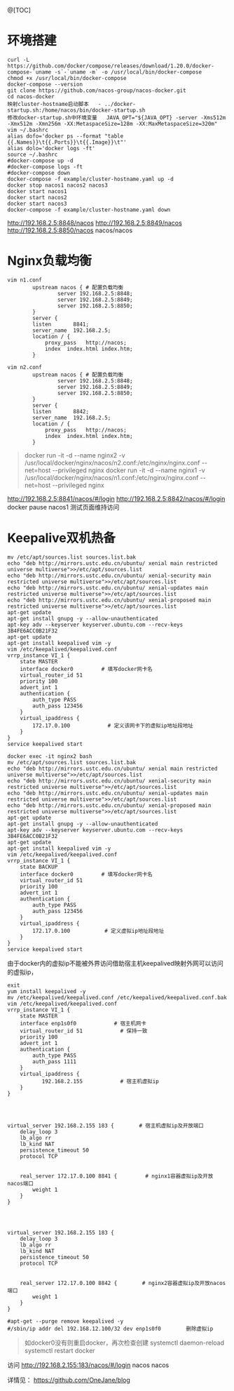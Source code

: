 @[TOC]

# 环境搭建
``` yum update -y nss curl libcurl
curl -L https://github.com/docker/compose/releases/download/1.20.0/docker-compose-`uname -s`-`uname -m` -o /usr/local/bin/docker-compose
chmod +x /usr/local/bin/docker-compose
docker-compose --version
git clone https://github.com/nacos-group/nacos-docker.git 
cd nacos-docker
映射cluster-hostname启动脚本   - ../docker-startup.sh:/home/nacos/bin/docker-startup.sh
修改docker-startup.sh中环境变量   JAVA_OPT="${JAVA_OPT} -server -Xms512m -Xmx512m -Xmn256m -XX:MetaspaceSize=128m -XX:MaxMetaspaceSize=320m"
vim ~/.bashrc
alias dofo='docker ps --format "table {{.Names}}\t{{.Ports}}\t{{.Image}}\t"'
alias dolo='docker logs -ft'
source ~/.bashrc
#docker-compose up -d
#docker-compose logs -ft
#docker-compose down
docker-compose -f example/cluster-hostname.yaml up -d
docker stop nacos1 nacos2 nacos3
docker start nacos1
docker start nacos2
docker start nacos3
docker-compose -f example/cluster-hostname.yaml down
```
http://192.168.2.5:8848/nacos  http://192.168.2.5:8849/nacos  http://192.168.2.5:8850/nacos           nacos/nacos
# Nginx负载均衡

``` mkdir /usr/local/docker/nginx/nacos -p
vim n1.conf
        upstream nacos { # 配置负载均衡
                server 192.168.2.5:8848;
                server 192.168.2.5:8849;
                server 192.168.2.5:8850;
        }
        server {
        listen       8841;
        server_name  192.168.2.5;
        location / {
            proxy_pass   http://nacos;
            index  index.html index.htm;
        }

vim n2.conf
        upstream nacos { # 配置负载均衡
                server 192.168.2.5:8848;
                server 192.168.2.5:8849;
                server 192.168.2.5:8850;
        }
        server {
        listen       8842;
        server_name  192.168.2.5;
        location / {
            proxy_pass   http://nacos;
            index  index.html index.htm;
        }
```
> docker run -it -d --name nginx2 -v /usr/local/docker/nginx/nacos/n2.conf:/etc/nginx/nginx.conf --net=host --privileged nginx
docker run -it -d --name nginx1 -v /usr/local/docker/nginx/nacos/n1.conf:/etc/nginx/nginx.conf --net=host --privileged nginx

http://192.168.2.5:8841/nacos/#/login   http://192.168.2.5:8842/nacos/#/login  docker pause nacos1 测试页面维持访问

# Keepalive双机热备

``` docker exec -it nginx1 bash
mv /etc/apt/sources.list sources.list.bak
echo "deb http://mirrors.ustc.edu.cn/ubuntu/ xenial main restricted universe multiverse">>/etc/apt/sources.list
echo "deb http://mirrors.ustc.edu.cn/ubuntu/ xenial-security main restricted universe multiverse">>/etc/apt/sources.list
echo "deb http://mirrors.ustc.edu.cn/ubuntu/ xenial-updates main restricted universe multiverse">>/etc/apt/sources.list
echo "deb http://mirrors.ustc.edu.cn/ubuntu/ xenial-proposed main restricted universe multiverse">>/etc/apt/sources.list
apt-get update
apt-get install gnupg -y --allow-unauthenticated
apt-key adv --keyserver keyserver.ubuntu.com --recv-keys 3B4FE6ACC0B21F32
apt-get update
apt-get install keepalived vim -y
vim /etc/keepalived/keepalived.conf
vrrp_instance VI_1 {
    state MASTER
    interface docker0         # 填写docker网卡名
    virtual_router_id 51
    priority 100
    advert_int 1
    authentication {
        auth_type PASS
        auth_pass 123456
    }
    virtual_ipaddress {
        172.17.0.100            # 定义该网卡下的虚拟ip地址段地址
    }
} 
service keepalived start

docker exec -it nginx2 bash
mv /etc/apt/sources.list sources.list.bak
echo "deb http://mirrors.ustc.edu.cn/ubuntu/ xenial main restricted universe multiverse">>/etc/apt/sources.list
echo "deb http://mirrors.ustc.edu.cn/ubuntu/ xenial-security main restricted universe multiverse">>/etc/apt/sources.list
echo "deb http://mirrors.ustc.edu.cn/ubuntu/ xenial-updates main restricted universe multiverse">>/etc/apt/sources.list
echo "deb http://mirrors.ustc.edu.cn/ubuntu/ xenial-proposed main restricted universe multiverse">>/etc/apt/sources.list
apt-get update
apt-get install gnupg -y --allow-unauthenticated
apt-key adv --keyserver keyserver.ubuntu.com --recv-keys 3B4FE6ACC0B21F32
apt-get update
apt-get install keepalived vim -y
vim /etc/keepalived/keepalived.conf
vrrp_instance VI_1 {
    state BACKUP
    interface docker0         # 填写docker网卡名
    virtual_router_id 51
    priority 100
    advert_int 1
    authentication {
        auth_type PASS
        auth_pass 123456
    }
    virtual_ipaddress {
        172.17.0.100           # 定义虚拟ip地址段地址
    }
} 
service keepalived start

```
由于docker内的虚拟ip不能被外界访问借助宿主机keepalived映射外网可以访问的虚拟ip，
``` 
exit
yum install keepalived -y
mv /etc/keepalived/keepalived.conf /etc/keepalived/keepalived.conf.bak
vim /etc/keepalived/keepalived.conf
vrrp_instance VI_1 {
    state MASTER
    interface enp1s0f0            # 宿主机网卡
    virtual_router_id 51            # 保持一致
    priority 100
    advert_int 1
    authentication {
        auth_type PASS
        auth_pass 1111
    }
    virtual_ipaddress {
           192.168.2.155            # 宿主机虚拟ip
    }
}




virtual_server 192.168.2.155 183 {        # 宿主机虚拟ip及开放端口
    delay_loop 3
    lb_algo rr
    lb_kind NAT
    persistence_timeout 50
    protocol TCP


    real_server 172.17.0.100 8841 {         # nginx1容器虚拟ip及开放nacos端口
        weight 1
    }
}




virtual_server 192.168.2.155 183 {
    delay_loop 3
    lb_algo rr
    lb_kind NAT
    persistence_timeout 50
    protocol TCP


    real_server 172.17.0.100 8842 {        # nginx2容器虚拟ip及开放nacos端口
        weight 1
    }
}

#apt-get --purge remove keepalived -y
#/sbin/ip addr del 192.168.12.100/32 dev enp1s0f0        删除虚拟ip

```


> 如docker0没有则重启docker，再次检查创建
systemctl daemon-reload
systemctl restart docker



访问 http://192.168.2.155:183/nacos/#/login nacos nacos

详情见：
https://github.com/OneJane/blog